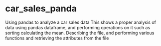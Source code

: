 # car_sales_panda
Using pandas to analyze a car sales data
This shows a proper analysis of data using pandas dataframe, and performing operations on it such as sorting calculating the mean. 
Describing the  file, and performing various functions and retrieving the attributes from the file
